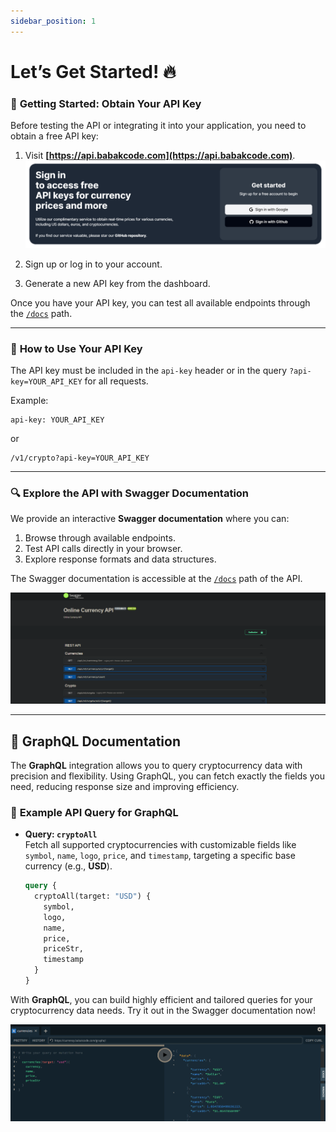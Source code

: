 ```yaml
---
sidebar_position: 1
---
```


# Let’s Get Started! 🔥

### 🔑 **Getting Started: Obtain Your API Key**
Before testing the API or integrating it into your application, you need to obtain a free API key:
1. Visit **[https://api.babakcode.com](https://api.babakcode.com)**.
    ![api BabakCode com](./img/api-babakcode-com-01.png)

2. Sign up or log in to your account.
3. Generate a new API key from the dashboard.

Once you have your API key, you can test all available endpoints through the  [`/docs`](/docs) path.

---

### 🌟 **How to Use Your API Key**
The API key must be included in the `api-key` header or in the query `?api-key=YOUR_API_KEY` for all requests. 

Example:

```http
api-key: YOUR_API_KEY
```

or 
```http
/v1/crypto?api-key=YOUR_API_KEY
```

---

### 🔍 **Explore the API with Swagger Documentation**

We provide an interactive **Swagger documentation** where you can:
1. Browse through available endpoints.
2. Test API calls directly in your browser.
3. Explore response formats and data structures.

The Swagger documentation is accessible at the [`/docs`](/docs) path of the API.

![Online Currency API Swagger](./img/swagger.png)

---

## 🔗 **GraphQL Documentation**

The **GraphQL** integration allows you to query cryptocurrency data with precision and flexibility. 
Using GraphQL, you can fetch exactly the fields you need, reducing response size and improving efficiency.

### 📘 **Example API Query for GraphQL**

- **Query: `cryptoAll`**  
  Fetch all supported cryptocurrencies with customizable fields like `symbol`, `name`, `logo`, `price`, and `timestamp`, targeting a specific base currency (e.g., **USD**).

  ```graphql
  query {  
    cryptoAll(target: "USD") {  
      symbol,  
      logo,  
      name,  
      price,  
      priceStr,  
      timestamp  
    }  
  }
  ```

With **GraphQL**, you can build highly efficient and tailored queries for your cryptocurrency data needs. Try it out in the Swagger documentation now!

![Online Currency API Swagger](./img/graphql.png)